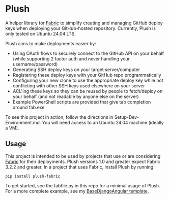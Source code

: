 Plush
==============

A helper library for [Fabric](https://www.fabfile.org) to simplify creating and managing GitHub deploy keys when deploying your GitHub-hosted
repository. Currently, Plush is only tested on Ubuntu 24.04 LTS.

Plush aims to make deployments easier by:
- Using OAuth flows to securely connect to the GitHub API on your behalf
(while supporting 2 factor auth and never handling your username/password)
- Generating SSH deploy keys on your target server/computer
- Registering these deploy keys with your GitHub repo programmatically
- Configuring your new clone to use the appropriate deploy key while not conflicting with other 
SSH keys used elsewhere on your server
- ACL'ing these keys so they can be reused by people to fetch/deploy on your behalf
(and not readable by anyone else on the server)
- Example PowerShell scripts are provided that give tab completion around fab.exe

To see this project in action, follow the directions in Setup-Dev-Environment.md. You will need access to an Ubuntu 24.04 machine (ideally a VM).

## Usage

This project is intended to be used by projects that use or are considering [Fabric](https://www.fabfile.org) for their deployments. Plush versions 1.0 and greater expect Fabric 3.2.2 and greater. In a project that uses Fabric, install Plush by running:

```
pip install plush-fabric
```

To get started, see the fabfile.py in this repo for a minimal usage of Plush. For a more complete example, see my [BaseDjangoAngular template](https://github.com/kbarnes3/BaseDjangoAngular).

